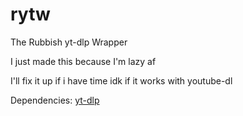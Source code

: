 # rytw
The Rubbish yt-dlp Wrapper

I just made this because I'm lazy af

I'll fix it up if i have time
idk if it works with youtube-dl

Dependencies: [yt-dlp](https://github.com/yt-dlp/yt-dlp)
